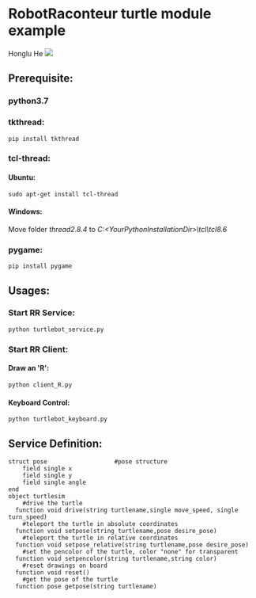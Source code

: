 # RobotRaconteur turtle module example
Honglu He
![](images/turtle.gif)

## Prerequisite:
### python3.7
### tkthread:
`pip install tkthread`
### tcl-thread:
#### Ubuntu:
`sudo apt-get install tcl-thread`
#### Windows:
Move folder *thread2.8.4* to *C:\<YourPythonInstallationDir>\tcl\tcl8.6*
### pygame:
`pip install pygame`

## Usages:
### Start RR Service:
`python turtlebot_service.py`
### Start RR Client:
#### Draw an 'R': 
`python client_R.py`
#### Keyboard Control: 
`python turtlebot_keyboard.py`

## Service Definition:
```
struct pose                   #pose structure
    field single x
    field single y
    field single angle
end
object turtlesim
  	#drive the turtle
  function void drive(string turtlename,single move_speed, single turn_speed)
	#teleport the turtle in absolute coordinates
  function void setpose(string turtlename,pose desire_pose)
	#teleport the turtle in relative coordinates
  function void setpose_relative(string turtlename,pose desire_pose)
	#set the pencolor of the turtle, color "none" for transparent
  function void setpencolor(string turtlename,string color)
	#reset drawings on board
  function void reset()
	#get the pose of the turtle
  function pose getpose(string turtlename)
```



